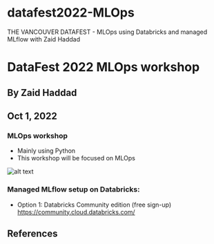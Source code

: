 # datafest2022-MLOps
THE VANCOUVER DATAFEST - MLOps using Databricks and managed MLflow with Zaid Haddad


# DataFest 2022 MLOps workshop
##  By Zaid Haddad
##  Oct 1, 2022

### MLOps workshop   
- Mainly using Python
- This workshop will be focused on MLOps 

![alt text](https://lh5.googleusercontent.com/9xA8Jbg_ZjdcQUbjXBq0jvNctaz7TBOWx6Z-Qitu6CQLAtB2-Z3uLm4GJeQNPUJ-jNDCctbhvQ1GT5aXnFS7kVg=w16383)


### Managed MLflow setup on Databricks:
- Option 1: Databricks Community edition (free sign-up)
https://community.cloud.databricks.com/




## References



